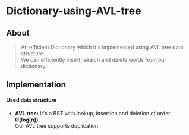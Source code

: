 # Dictionary-using-AVL-tree
## About
> An efficient Dictionary which It's implemented using AVL tree data structure.<br>
> We can efficiently insert, search and delete words from our dictionary.
## Implementation
#### Used data structure
* <b>AVL tree:</b> It's a BST with lookup, insertion and deletion of order <b>O(log(n))</b>,<br> Our AVL tree supports duplication.

